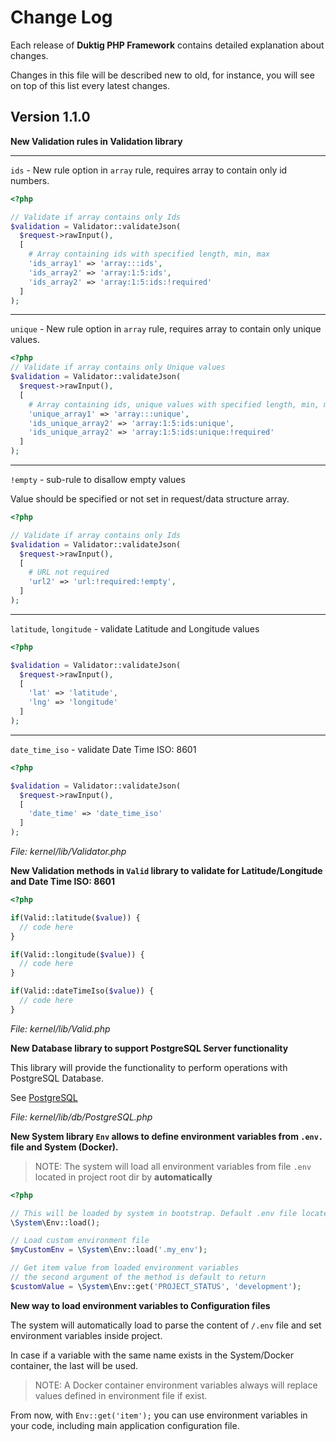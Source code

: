 # Change Log

Each release of **Duktig PHP Framework** contains detailed explanation about changes.  

Changes in this file will be described new to old, for instance, you will see on top of this list every latest changes. 

## Version 1.1.0

**New Validation rules in Validation library**


---


`ids` - New rule option in `array` rule, requires array to contain only id numbers. 


```php
<?php

// Validate if array contains only Ids
$validation = Validator::validateJson(
  $request->rawInput(),
  [
    # Array containing ids with specified length, min, max
    'ids_array1' => 'array:::ids',
    'ids_array2' => 'array:1:5:ids',
    'ids_array2' => 'array:1:5:ids:!required'
  ]
);
```


---


`unique` - New rule option in `array` rule, requires array to contain only unique values. 


```php
<?php
// Validate if array contains only Unique values
$validation = Validator::validateJson(
  $request->rawInput(),
  [
    # Array containing ids, unique values with specified length, min, max
    'unique_array1' => 'array:::unique',
    'ids_unique_array2' => 'array:1:5:ids:unique',
    'ids_unique_array2' => 'array:1:5:ids:unique:!required'
  ]
);
```


---


`!empty` - sub-rule to disallow empty values


Value should be specified or not set in request/data structure array. 

```php
<?php

// Validate if array contains only Ids
$validation = Validator::validateJson(
  $request->rawInput(),
  [
    # URL not required
    'url2' => 'url:!required:!empty',
  ]
);
```


---


`latitude`, `longitude` - validate Latitude and Longitude values


```php
<?php

$validation = Validator::validateJson(
  $request->rawInput(),
  [
    'lat' => 'latitude',
    'lng' => 'longitude'
  ]
);
```


---


`date_time_iso` - validate Date Time ISO: 8601


```php
<?php

$validation = Validator::validateJson(
  $request->rawInput(),
  [
    'date_time' => 'date_time_iso'
  ]
);
```

*File: kernel/lib/Validator.php*


**New Validation methods in `Valid` library to validate for Latitude/Longitude and Date Time ISO: 8601**

```php
<?php

if(Valid::latitude($value)) {
  // code here
}

if(Valid::longitude($value)) {
  // code here
}

if(Valid::dateTimeIso($value)) {
  // code here
}

```

*File: kernel/lib/Valid.php*



**New Database library to support PostgreSQL Server functionality**


This library will provide the functionality to perform operations with PostgreSQL Database.

See [PostgreSQL](libs/db/postgresql.md)

*File: kernel/lib/db/PostgreSQL.php*


**New System library `Env` allows to define environment variables from `.env.` file and System (Docker).** 

>NOTE: The system will load all environment variables from file `.env` located in project root dir by **automatically** 

```php
<?php

// This will be loaded by system in bootstrap. Default .env file located in project dir
\System\Env::load();

// Load custom environment file
$myCustomEnv = \System\Env::load('.my_env');

// Get item value from loaded environment variables
// the second argument of the method is default to return
$customValue = \System\Env::get('PROJECT_STATUS', 'development');
```

**New way to load environment variables to Configuration files**

The system will automatically load to parse the content of `/.env` file and set environment variables inside project.

In case if a variable with the same name exists in the System/Docker container, the last will be used.

>NOTE: A Docker container environment variables always will replace values defined in environment file if exist. 

From now, with `Env::get('item');` you can use environment variables in your code, including main application configuration file. 

